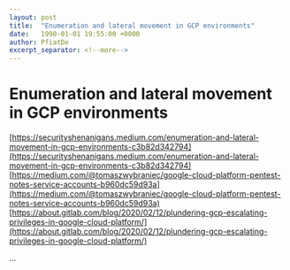 ```yaml
---
layout: post
title:  "Enumeration and lateral movement in GCP environments"
date:   1990-01-01 19:55:00 +0000
author: PfiatDe
excerpt_separator: <!--more-->
---
```


# Enumeration and lateral movement in GCP environments
[https://securityshenanigans.medium.com/enumeration-and-lateral-movement-in-gcp-environments-c3b82d342794](https://securityshenanigans.medium.com/enumeration-and-lateral-movement-in-gcp-environments-c3b82d342794)
[https://medium.com/@tomaszwybraniec/google-cloud-platform-pentest-notes-service-accounts-b960dc59d93a](https://medium.com/@tomaszwybraniec/google-cloud-platform-pentest-notes-service-accounts-b960dc59d93a)
[https://about.gitlab.com/blog/2020/02/12/plundering-gcp-escalating-privileges-in-google-cloud-platform/](https://about.gitlab.com/blog/2020/02/12/plundering-gcp-escalating-privileges-in-google-cloud-platform/)

...
<!--more-->
